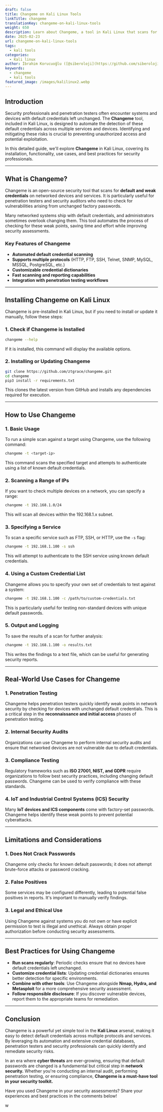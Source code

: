 ```yaml
---
draft: false
title: Changeme on Kali Linux Tools
linkTitle: changeme
translationKey: changeme-on-kali-linux-tools
weight: 650
description: Learn about Changeme, a tool in Kali Linux that scans for default and weak credentials on networked devices and services. Discover its features, installation, usage, and best practices for security professionals.
date: 2025-02-23
url: changeme-on-kali-linux-tools
tags:
  - kali tools
categories:
  - Kali linux
author: İbrahim Korucuoğlu ([@siberoloji](https://github.com/siberoloji))
keywords: 
  - changeme
  - kali tools
featured_image: /images/kalilinux2.webp
---
```


## Introduction

Security professionals and penetration testers often encounter systems and devices with default credentials left unchanged. The **Changeme** tool, included in Kali Linux, is designed to automate the detection of these default credentials across multiple services and devices. Identifying and mitigating these risks is crucial to preventing unauthorized access and potential exploitation.

In this detailed guide, we'll explore **Changeme** in Kali Linux, covering its installation, functionality, use cases, and best practices for security professionals.

---

## What is Changeme?

Changeme is an open-source security tool that scans for **default and weak credentials** on networked devices and services. It is particularly useful for penetration testers and security auditors who need to check for vulnerabilities arising from unchanged factory passwords.

Many networked systems ship with default credentials, and administrators sometimes overlook changing them. This tool automates the process of checking for these weak points, saving time and effort while improving security assessments.

### Key Features of Changeme

- **Automated default credential scanning**
- **Supports multiple protocols** (HTTP, FTP, SSH, Telnet, SNMP, MySQL, MSSQL, PostgreSQL, etc.)
- **Customizable credential dictionaries**
- **Fast scanning and reporting capabilities**
- **Integration with penetration testing workflows**

---

## Installing Changeme on Kali Linux

Changeme is pre-installed in Kali Linux, but if you need to install or update it manually, follow these steps:

### 1. Check if Changeme is Installed

```bash
changeme --help
```

If it is installed, this command will display the available options.

### 2. Installing or Updating Changeme

```bash
git clone https://github.com/ztgrace/changeme.git
cd changeme
pip3 install -r requirements.txt
```

This clones the latest version from GitHub and installs any dependencies required for execution.

---

## How to Use Changeme

### 1. Basic Usage

To run a simple scan against a target using Changeme, use the following command:

```bash
changeme -t <target-ip>
```

This command scans the specified target and attempts to authenticate using a list of known default credentials.

### 2. Scanning a Range of IPs

If you want to check multiple devices on a network, you can specify a range:

```bash
changeme -t 192.168.1.0/24
```

This will scan all devices within the 192.168.1.x subnet.

### 3. Specifying a Service

To scan a specific service such as FTP, SSH, or HTTP, use the `-s` flag:

```bash
changeme -t 192.168.1.100 -s ssh
```

This will attempt to authenticate to the SSH service using known default credentials.

### 4. Using a Custom Credential List

Changeme allows you to specify your own set of credentials to test against a system:

```bash
changeme -t 192.168.1.100 -c /path/to/custom-credentials.txt
```

This is particularly useful for testing non-standard devices with unique default passwords.

### 5. Output and Logging

To save the results of a scan for further analysis:

```bash
changeme -t 192.168.1.100 -o results.txt
```

This writes the findings to a text file, which can be useful for generating security reports.

---

## Real-World Use Cases for Changeme

### 1. Penetration Testing

Changeme helps penetration testers quickly identify weak points in network security by checking for devices with unchanged default credentials. This is a critical step in the **reconnaissance and initial access** phases of penetration testing.

### 2. Internal Security Audits

Organizations can use Changeme to perform internal security audits and ensure that networked devices are not vulnerable due to default credentials.

### 3. Compliance Testing

Regulatory frameworks such as **ISO 27001, NIST, and GDPR** require organizations to follow best security practices, including changing default passwords. Changeme can be used to verify compliance with these standards.

### 4. IoT and Industrial Control Systems (ICS) Security

Many **IoT devices and ICS components** come with factory-set passwords. Changeme helps identify these weak points to prevent potential cyberattacks.

---

## Limitations and Considerations

### 1. **Does Not Crack Passwords**

Changeme only checks for known default passwords; it does not attempt brute-force attacks or password cracking.

### 2. **False Positives**

Some services may be configured differently, leading to potential false positives in reports. It's important to manually verify findings.

### 3. **Legal and Ethical Use**

Using Changeme against systems you do not own or have explicit permission to test is illegal and unethical. Always obtain proper authorization before conducting security assessments.

---

## Best Practices for Using Changeme

- **Run scans regularly**: Periodic checks ensure that no devices have default credentials left unchanged.
- **Customize credential lists**: Updating credential dictionaries ensures better detection for specific environments.
- **Combine with other tools**: Use Changeme alongside **Nmap, Hydra, and Metasploit** for a more comprehensive security assessment.
- **Follow responsible disclosure**: If you discover vulnerable devices, report them to the appropriate teams for remediation.

---

## Conclusion

Changeme is a powerful yet simple tool in the **Kali Linux** arsenal, making it easy to detect default credentials across multiple protocols and services. By leveraging its automation and extensive credential databases, penetration testers and security professionals can quickly identify and remediate security risks.

In an era where **cyber threats** are ever-growing, ensuring that default passwords are changed is a fundamental but critical step in **network security.** Whether you're conducting an internal audit, performing penetration testing, or ensuring compliance, **Changeme is a must-have tool in your security toolkit.**

Have you used Changeme in your security assessments? Share your experiences and best practices in the comments below!

w
